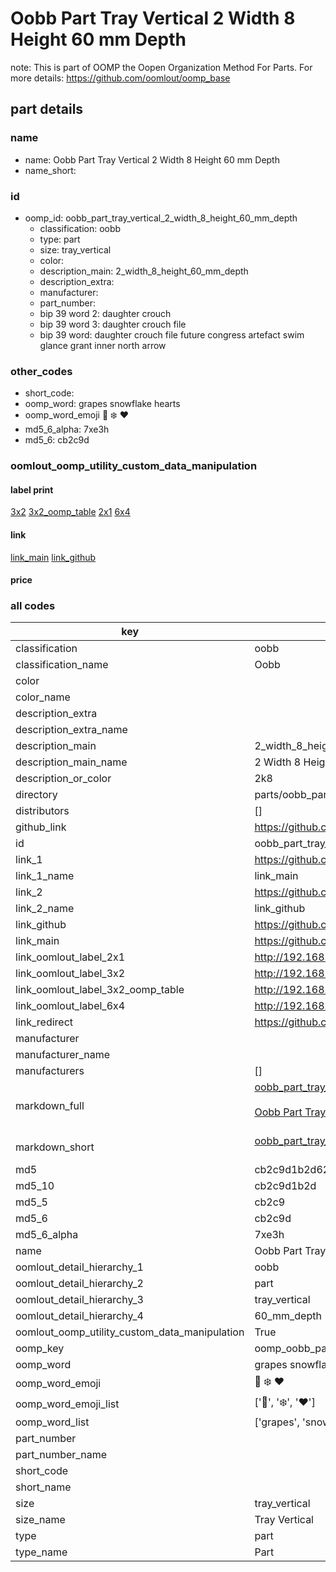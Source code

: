 # Oobb Part Tray Vertical 2 Width 8 Height 60 mm Depth  

note: This is part of OOMP the Oopen Organization Method For Parts. For more details: https://github.com/oomlout/oomp_base

##  part details
  







### name
* name: Oobb Part Tray Vertical 2 Width 8 Height 60 mm Depth
* name_short: 
### id
* oomp_id: oobb_part_tray_vertical_2_width_8_height_60_mm_depth
  * classification: oobb
  * type: part
  * size: tray_vertical
  * color: 
  * description_main: 2_width_8_height_60_mm_depth
  * description_extra: 
  * manufacturer: 
  * part_number: 
  * bip 39 word 2: daughter crouch
  * bip 39 word 3: daughter crouch file
  * bip 39 word: daughter crouch file future congress artefact swim glance grant inner north arrow

### other_codes
* short_code: 
* oomp_word: grapes snowflake hearts
* oomp_word_emoji :grapes: :snowflake: :hearts:
* md5_6_alpha: 7xe3h
* md5_6: cb2c9d






### oomlout_oomp_utility_custom_data_manipulation
#### label print
[3x2](http://192.168.1.245:1112/?label=oomp%207xe3h)
[3x2_oomp_table](http://192.168.1.108:1112/?label=oomp%207xe3h)
[2x1](http://192.168.1.242:1112/?label=oomp%207xe3h)
[6x4](http://192.168.1.55:1112/?label=oomp%207xe3h)    

#### link

[link_main](https://github.com/oomlout/oomlout_oomp_version_1_messy/tree/main/parts/oobb_part_tray_vertical_2_width_8_height_60_mm_depth) [link_github](https://github.com/oomlout/oomlout_oomp_version_1_messy/tree/main/parts/oobb_part_tray_vertical_2_width_8_height_60_mm_depth)                             

#### price







### all codes 
| key | value |  
| --- | --- |  
| classification | oobb |  
| classification_name | Oobb |  
| color |  |  
| color_name |  |  
| description_extra |  |  
| description_extra_name |  |  
| description_main | 2_width_8_height_60_mm_depth |  
| description_main_name | 2 Width 8 Height 60 mm Depth |  
| description_or_color | 2k8 |  
| directory | parts/oobb_part_tray_vertical_2_width_8_height_60_mm_depth |  
| distributors | [] |  
| github_link | https://github.com/oomlout/oomlout_oomp_part_src/tree/main/parts/oobb_part_tray_vertical_2_width_8_height_60_mm_depth |  
| id | oobb_part_tray_vertical_2_width_8_height_60_mm_depth |  
| link_1 | https://github.com/oomlout/oomlout_oomp_version_1_messy/tree/main/parts/oobb_part_tray_vertical_2_width_8_height_60_mm_depth |  
| link_1_name | link_main |  
| link_2 | https://github.com/oomlout/oomlout_oomp_version_1_messy/tree/main/parts/oobb_part_tray_vertical_2_width_8_height_60_mm_depth |  
| link_2_name | link_github |  
| link_github | https://github.com/oomlout/oomlout_oomp_version_1_messy/tree/main/parts/oobb_part_tray_vertical_2_width_8_height_60_mm_depth |  
| link_main | https://github.com/oomlout/oomlout_oomp_version_1_messy/tree/main/parts/oobb_part_tray_vertical_2_width_8_height_60_mm_depth |  
| link_oomlout_label_2x1 | http://192.168.1.242:1112/?label=oomp%207xe3h |  
| link_oomlout_label_3x2 | http://192.168.1.245:1112/?label=oomp%207xe3h |  
| link_oomlout_label_3x2_oomp_table | http://192.168.1.108:1112/?label=oomp%207xe3h |  
| link_oomlout_label_6x4 | http://192.168.1.55:1112/?label=oomp%207xe3h |  
| link_redirect | https://github.com/oomlout/oomlout_oomp_version_1_messy/tree/main/parts/oobb_part_tray_vertical_2_width_8_height_60_mm_depth |  
| manufacturer |  |  
| manufacturer_name |  |  
| manufacturers | [] |  
| markdown_full | [oobb_part_tray_vertical_2_width_8_height_60_mm_depth](none)<br>[](none)<br>[Oobb Part Tray Vertical 2 Width 8 Height 60 Mm Depth](none)<br><br> |  
| markdown_short | [oobb_part_tray_vertical_2_width_8_height_60_mm_depth](none)<br><br> |  
| md5 | cb2c9d1b2d62bb7c339785e8ac4d09be |  
| md5_10 | cb2c9d1b2d |  
| md5_5 | cb2c9 |  
| md5_6 | cb2c9d |  
| md5_6_alpha | 7xe3h |  
| name | Oobb Part Tray Vertical 2 Width 8 Height 60 mm Depth |  
| oomlout_detail_hierarchy_1 | oobb |  
| oomlout_detail_hierarchy_2 | part |  
| oomlout_detail_hierarchy_3 | tray_vertical |  
| oomlout_detail_hierarchy_4 | 60_mm_depth |  
| oomlout_oomp_utility_custom_data_manipulation | True |  
| oomp_key | oomp_oobb_part_tray_vertical_2_width_8_height_60_mm_depth |  
| oomp_word | grapes snowflake hearts |  
| oomp_word_emoji | :grapes: :snowflake: :hearts: |  
| oomp_word_emoji_list | [':grapes:', ':snowflake:', ':hearts:'] |  
| oomp_word_list | ['grapes', 'snowflake', 'hearts'] |  
| part_number |  |  
| part_number_name |  |  
| short_code |  |  
| short_name |  |  
| size | tray_vertical |  
| size_name | Tray Vertical |  
| type | part |  
| type_name | Part |  
